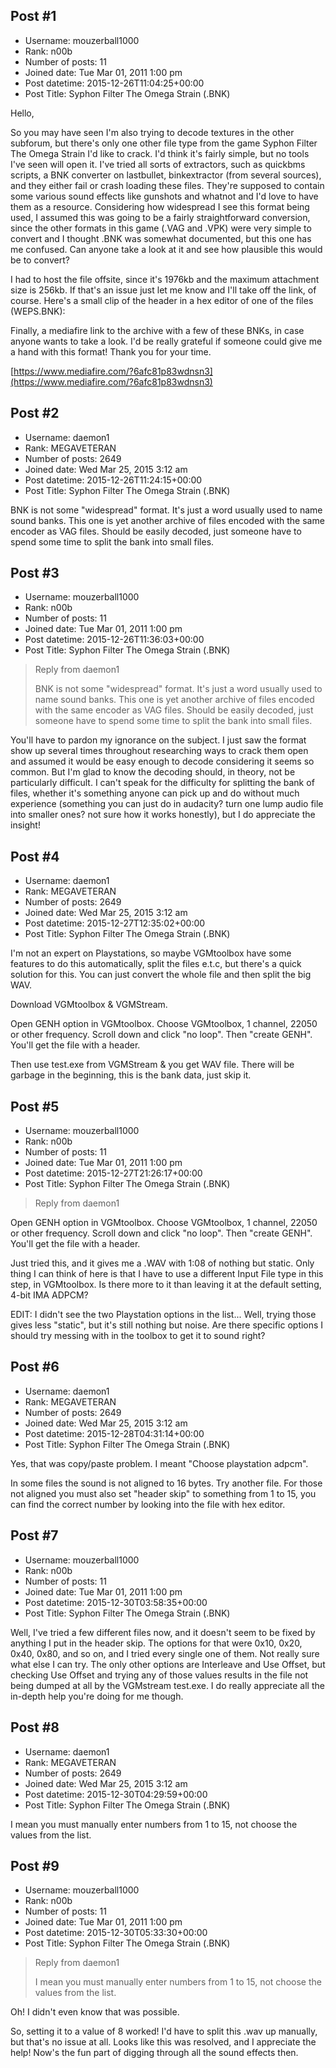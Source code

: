 ## Post #1
- Username: mouzerball1000
- Rank: n00b
- Number of posts: 11
- Joined date: Tue Mar 01, 2011 1:00 pm
- Post datetime: 2015-12-26T11:04:25+00:00
- Post Title: Syphon Filter The Omega Strain (.BNK)

Hello, 

So you may have seen I'm also trying to decode textures in the other subforum, but there's only one other file type from the game Syphon Filter The Omega Strain I'd like to crack. I'd think it's fairly simple, but no tools I've seen will open it. I've tried all sorts of extractors, such as quickbms scripts, a BNK converter on lastbullet, binkextractor (from several sources), and they either fail or crash loading these files. They're supposed to contain some various sound effects like gunshots and whatnot and I'd love to have them as a resource. Considering how widespread I see this format being used, I assumed this was going to be a fairly straightforward conversion, since the other formats in this game (.VAG and .VPK) were very simple to convert and I thought .BNK was somewhat documented, but this one has me confused. Can anyone take a look at it and see how plausible this would be to convert?

I had to host the file offsite, since it's 1976kb and the maximum attachment size is 256kb. If that's an issue just let me know and I'll take off the link, of course. Here's a small clip of the header in a hex editor of one of the files (WEPS.BNK):



Finally, a mediafire link to the archive with a few of these BNKs, in case anyone wants to take a look. I'd be really grateful if someone could give me a hand with this format! Thank you for your time.

[https://www.mediafire.com/?6afc81p83wdnsn3](https://www.mediafire.com/?6afc81p83wdnsn3)
## Post #2
- Username: daemon1
- Rank: MEGAVETERAN
- Number of posts: 2649
- Joined date: Wed Mar 25, 2015 3:12 am
- Post datetime: 2015-12-26T11:24:15+00:00
- Post Title: Syphon Filter The Omega Strain (.BNK)

BNK is not some "widespread" format. It's just a word usually used to name sound banks. This one is yet another archive of files encoded with the same encoder as VAG files. Should be easily decoded, just someone have to spend some time to split the bank into small files.
## Post #3
- Username: mouzerball1000
- Rank: n00b
- Number of posts: 11
- Joined date: Tue Mar 01, 2011 1:00 pm
- Post datetime: 2015-12-26T11:36:03+00:00
- Post Title: Syphon Filter The Omega Strain (.BNK)

> Reply from daemon1
>
> BNK is not some "widespread" format. It's just a word usually used to name sound banks. This one is yet another archive of files encoded with the same encoder as VAG files. Should be easily decoded, just someone have to spend some time to split the bank into small files.

You'll have to pardon my ignorance on the subject. I just saw the format show up several times throughout researching ways to crack them open and assumed it would be easy enough to decode considering it seems so common. But I'm glad to know the decoding should, in theory, not be particularly difficult. I can't speak for the difficulty for splitting the bank of files, whether it's something anyone can pick up and do without much experience (something you can just do in audacity? turn one lump audio file into smaller ones? not sure how it works honestly), but I do appreciate the insight!
## Post #4
- Username: daemon1
- Rank: MEGAVETERAN
- Number of posts: 2649
- Joined date: Wed Mar 25, 2015 3:12 am
- Post datetime: 2015-12-27T12:35:02+00:00
- Post Title: Syphon Filter The Omega Strain (.BNK)

I'm not an expert on Playstations, so maybe VGMtoolbox have some features to do this automatically, split the files e.t.c, but there's a quick solution for this. You can just convert the whole file and then split the big WAV.

Download VGMtoolbox & VGMStream.

Open GENH option in VGMtoolbox. Choose VGMtoolbox, 1 channel, 22050 or other frequency. Scroll down and click "no loop". Then "create GENH". You'll get the file with a header.

Then use test.exe from VGMStream & you get WAV file. There will be garbage in the beginning, this is the bank data, just skip it.
## Post #5
- Username: mouzerball1000
- Rank: n00b
- Number of posts: 11
- Joined date: Tue Mar 01, 2011 1:00 pm
- Post datetime: 2015-12-27T21:26:17+00:00
- Post Title: Syphon Filter The Omega Strain (.BNK)

> Reply from daemon1
>
> 
Open GENH option in VGMtoolbox. Choose VGMtoolbox, 1 channel, 22050 or other frequency. Scroll down and click "no loop". Then "create GENH". You'll get the file with a header.

Just tried this, and it gives me a .WAV with 1:08 of nothing but static. Only thing I can think of here is that I have to use a different Input File type in this step, in VGMtoolbox. Is there more to it than leaving it at the default setting, 4-bit IMA ADPCM?

EDIT: I didn't see the two Playstation options in the list... Well, trying those gives less "static", but it's still nothing but noise. Are there specific options I should try messing with in the toolbox to get it to sound right?
## Post #6
- Username: daemon1
- Rank: MEGAVETERAN
- Number of posts: 2649
- Joined date: Wed Mar 25, 2015 3:12 am
- Post datetime: 2015-12-28T04:31:14+00:00
- Post Title: Syphon Filter The Omega Strain (.BNK)

Yes, that was copy/paste problem. I meant "Choose playstation adpcm".

In some files the sound is not aligned to 16 bytes. Try another file. For those not aligned you must also set "header skip" to something from 1 to 15, you can find the correct number by looking into the file with hex editor.
## Post #7
- Username: mouzerball1000
- Rank: n00b
- Number of posts: 11
- Joined date: Tue Mar 01, 2011 1:00 pm
- Post datetime: 2015-12-30T03:58:35+00:00
- Post Title: Syphon Filter The Omega Strain (.BNK)

Well, I've tried a few different files now, and it doesn't seem to be fixed by anything I put in the header skip. The options for that were 0x10, 0x20, 0x40, 0x80, and so on, and I tried every single one of them. Not really sure what else I can try. The only other options are Interleave and Use Offset, but checking Use Offset and trying any of those values results in the file not being dumped at all by the VGMstream test.exe. I do really appreciate all the in-depth help you're doing for me though.
## Post #8
- Username: daemon1
- Rank: MEGAVETERAN
- Number of posts: 2649
- Joined date: Wed Mar 25, 2015 3:12 am
- Post datetime: 2015-12-30T04:29:59+00:00
- Post Title: Syphon Filter The Omega Strain (.BNK)

I mean you must manually enter numbers from 1 to 15, not choose the values from the list.
## Post #9
- Username: mouzerball1000
- Rank: n00b
- Number of posts: 11
- Joined date: Tue Mar 01, 2011 1:00 pm
- Post datetime: 2015-12-30T05:33:30+00:00
- Post Title: Syphon Filter The Omega Strain (.BNK)

> Reply from daemon1
>
> I mean you must manually enter numbers from 1 to 15, not choose the values from the list.

Oh! I didn't even know that was possible. 

So, setting it to a value of 8 worked! I'd have to split this .wav up manually, but that's no issue at all. Looks like this was resolved, and I appreciate the help! Now's the fun part of digging through all the sound effects then.
